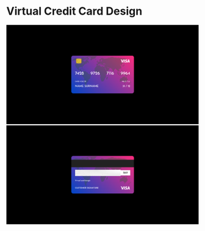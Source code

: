 # Virtual Credit Card Design

<img src="img/web.png" width="960">
<img src="img/web2.png" width="960">